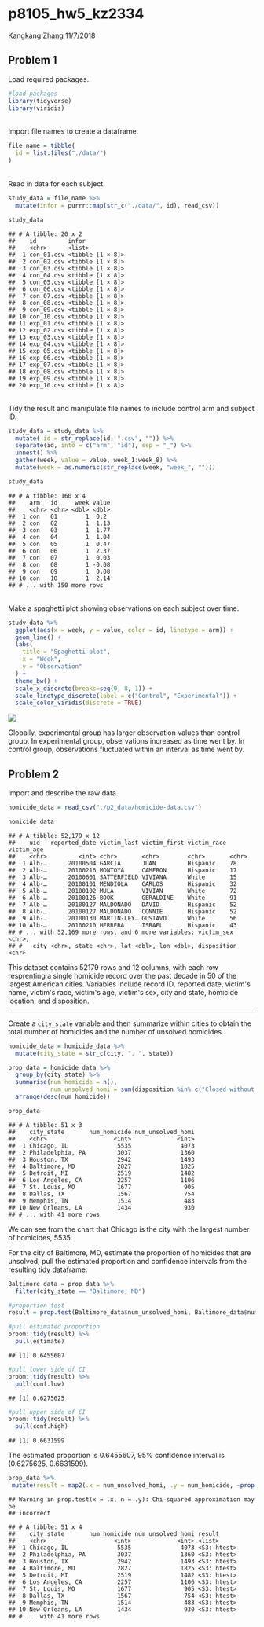 p8105\_hw5\_kz2334
================
Kangkang Zhang
11/7/2018

Problem 1
---------

Load required packages.

``` r
#load packages
library(tidyverse)
library(viridis)
```

<br> Import file names to create a dataframe.

``` r
file_name = tibble(
  id = list.files("./data/")
)
```

<br> Read in data for each subject.

``` r
study_data = file_name %>% 
  mutate(infor = purrr::map(str_c("./data/", id), read_csv)) 

study_data
```

    ## # A tibble: 20 x 2
    ##    id         infor           
    ##    <chr>      <list>          
    ##  1 con_01.csv <tibble [1 × 8]>
    ##  2 con_02.csv <tibble [1 × 8]>
    ##  3 con_03.csv <tibble [1 × 8]>
    ##  4 con_04.csv <tibble [1 × 8]>
    ##  5 con_05.csv <tibble [1 × 8]>
    ##  6 con_06.csv <tibble [1 × 8]>
    ##  7 con_07.csv <tibble [1 × 8]>
    ##  8 con_08.csv <tibble [1 × 8]>
    ##  9 con_09.csv <tibble [1 × 8]>
    ## 10 con_10.csv <tibble [1 × 8]>
    ## 11 exp_01.csv <tibble [1 × 8]>
    ## 12 exp_02.csv <tibble [1 × 8]>
    ## 13 exp_03.csv <tibble [1 × 8]>
    ## 14 exp_04.csv <tibble [1 × 8]>
    ## 15 exp_05.csv <tibble [1 × 8]>
    ## 16 exp_06.csv <tibble [1 × 8]>
    ## 17 exp_07.csv <tibble [1 × 8]>
    ## 18 exp_08.csv <tibble [1 × 8]>
    ## 19 exp_09.csv <tibble [1 × 8]>
    ## 20 exp_10.csv <tibble [1 × 8]>

<br> Tidy the result and manipulate file names to include control arm and subject ID.

``` r
study_data = study_data %>%
  mutate( id = str_replace(id, ".csv", "")) %>% 
  separate(id, into = c("arm", "id"), sep = "_") %>%
  unnest() %>% 
  gather(week, value = value, week_1:week_8) %>% 
  mutate(week = as.numeric(str_replace(week, "week_", "")))

study_data
```

    ## # A tibble: 160 x 4
    ##    arm   id     week value
    ##    <chr> <chr> <dbl> <dbl>
    ##  1 con   01        1  0.2 
    ##  2 con   02        1  1.13
    ##  3 con   03        1  1.77
    ##  4 con   04        1  1.04
    ##  5 con   05        1  0.47
    ##  6 con   06        1  2.37
    ##  7 con   07        1  0.03
    ##  8 con   08        1 -0.08
    ##  9 con   09        1  0.08
    ## 10 con   10        1  2.14
    ## # ... with 150 more rows

<br> Make a spaghetti plot showing observations on each subject over time.

``` r
study_data %>%  
  ggplot(aes(x = week, y = value, color = id, linetype = arm)) + 
  geom_line() +
  labs(
    title = "Spaghetti plot",
    x = "Week",
    y = "Observation"
  ) +
  theme_bw() +
  scale_x_discrete(breaks=seq(0, 8, 1)) +
  scale_linetype_discrete(label = c("Control", "Experimental")) +
  scale_color_viridis(discrete = TRUE)
```

<img src="p8105_hw5_kz2334_files/figure-markdown_github/spaghetti plot-1.png" style="display: block; margin: auto;" />

Globally, experimental group has larger observation values than control group. In experimental group, observations increased as time went by. In control group, observations fluctuated within an interval as time went by.

Problem 2
---------

Import and describe the raw data.

``` r
homicide_data = read_csv("./p2_data/homicide-data.csv")

homicide_data
```

    ## # A tibble: 52,179 x 12
    ##    uid   reported_date victim_last victim_first victim_race victim_age
    ##    <chr>         <int> <chr>       <chr>        <chr>       <chr>     
    ##  1 Alb-…      20100504 GARCIA      JUAN         Hispanic    78        
    ##  2 Alb-…      20100216 MONTOYA     CAMERON      Hispanic    17        
    ##  3 Alb-…      20100601 SATTERFIELD VIVIANA      White       15        
    ##  4 Alb-…      20100101 MENDIOLA    CARLOS       Hispanic    32        
    ##  5 Alb-…      20100102 MULA        VIVIAN       White       72        
    ##  6 Alb-…      20100126 BOOK        GERALDINE    White       91        
    ##  7 Alb-…      20100127 MALDONADO   DAVID        Hispanic    52        
    ##  8 Alb-…      20100127 MALDONADO   CONNIE       Hispanic    52        
    ##  9 Alb-…      20100130 MARTIN-LEY… GUSTAVO      White       56        
    ## 10 Alb-…      20100210 HERRERA     ISRAEL       Hispanic    43        
    ## # ... with 52,169 more rows, and 6 more variables: victim_sex <chr>,
    ## #   city <chr>, state <chr>, lat <dbl>, lon <dbl>, disposition <chr>

This dataset contains 52179 rows and 12 columns, with each row resprenting a single homicide record over the past decade in 50 of the largest American cities. Variables include record ID, reported date, victim's name, victim's race, victim's age, victim's sex, city and state, homicide location, and disposition. <br>

------------------------------------------------------------------------

Create a `city_state` variable and then summarize within cities to obtain the total number of homicides and the number of unsolved homicides.

``` r
homicide_data = homicide_data %>% 
  mutate(city_state = str_c(city, ", ", state)) 

prop_data = homicide_data %>%
  group_by(city_state) %>% 
  summarise(num_homicide = n(),
            num_unsolved_homi = sum(disposition %in% c("Closed without arrest", "Open/No arrest"))) %>% 
  arrange(desc(num_homicide))

prop_data
```

    ## # A tibble: 51 x 3
    ##    city_state       num_homicide num_unsolved_homi
    ##    <chr>                   <int>             <int>
    ##  1 Chicago, IL              5535              4073
    ##  2 Philadelphia, PA         3037              1360
    ##  3 Houston, TX              2942              1493
    ##  4 Baltimore, MD            2827              1825
    ##  5 Detroit, MI              2519              1482
    ##  6 Los Angeles, CA          2257              1106
    ##  7 St. Louis, MO            1677               905
    ##  8 Dallas, TX               1567               754
    ##  9 Memphis, TN              1514               483
    ## 10 New Orleans, LA          1434               930
    ## # ... with 41 more rows

We can see from the chart that Chicago is the city with the largest number of homicides, 5535. <br>

For the city of Baltimore, MD, estimate the proportion of homicides that are unsolved; pull the estimated proportion and confidence intervals from the resulting tidy dataframe.

``` r
Baltimore_data = prop_data %>%
  filter(city_state == "Baltimore, MD") 

#proportion test  
result = prop.test(Baltimore_data$num_unsolved_homi, Baltimore_data$num_homicide)

#pull estimated proportion
broom::tidy(result) %>% 
  pull(estimate)
```

    ## [1] 0.6455607

``` r
#pull lower side of CI
broom::tidy(result) %>% 
  pull(conf.low)
```

    ## [1] 0.6275625

``` r
#pull upper side of CI
broom::tidy(result) %>% 
  pull(conf.high)
```

    ## [1] 0.6631599

The estimated proportion is 0.6455607, 95% confidence interval is (0.6275625, 0.6631599).

``` r
prop_data %>%
 mutate(result = map2(.x = num_unsolved_homi, .y = num_homicide, ~prop.test(x =.x, n = .y))) 
```

    ## Warning in prop.test(x = .x, n = .y): Chi-squared approximation may be
    ## incorrect

    ## # A tibble: 51 x 4
    ##    city_state       num_homicide num_unsolved_homi result     
    ##    <chr>                   <int>             <int> <list>     
    ##  1 Chicago, IL              5535              4073 <S3: htest>
    ##  2 Philadelphia, PA         3037              1360 <S3: htest>
    ##  3 Houston, TX              2942              1493 <S3: htest>
    ##  4 Baltimore, MD            2827              1825 <S3: htest>
    ##  5 Detroit, MI              2519              1482 <S3: htest>
    ##  6 Los Angeles, CA          2257              1106 <S3: htest>
    ##  7 St. Louis, MO            1677               905 <S3: htest>
    ##  8 Dallas, TX               1567               754 <S3: htest>
    ##  9 Memphis, TN              1514               483 <S3: htest>
    ## 10 New Orleans, LA          1434               930 <S3: htest>
    ## # ... with 41 more rows
